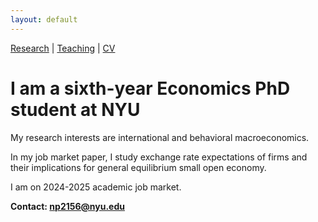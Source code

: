 ```yaml
---
layout: default
---
```


[Research](https://nadiapozdnyakova.github.io/research) | [Teaching](https://nadiapozdnyakova.github.io/teaching) | [CV](https://nadiapozdnyakova.github.io/cv) 

# I am a sixth-year Economics PhD student at NYU

My research interests are international and behavioral macroeconomics.

In my job market paper, I study exchange rate expectations of firms and their implications for general equilibrium small open economy.

I am on 2024-2025 academic job market.

<b>Contact: np2156@nyu.edu</b>

